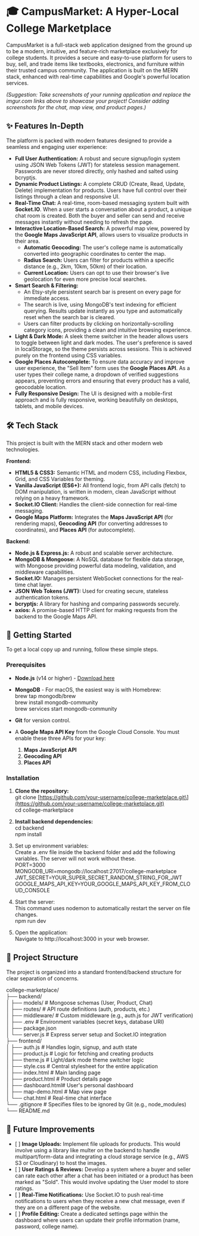 # **🎓 CampusMarket: A Hyper-Local College Marketplace**

CampusMarket is a full-stack web application designed from the ground up to be a modern, intuitive, and feature-rich marketplace exclusively for college students. It provides a secure and easy-to-use platform for users to buy, sell, and trade items like textbooks, electronics, and furniture within their trusted campus community. The application is built on the MERN stack, enhanced with real-time capabilities and Google's powerful location services.

*(Suggestion: Take screenshots of your running application and replace the imgur.com links above to showcase your project\! Consider adding screenshots for the chat, map view, and product pages.)*

## **✨ Features In-Depth**

The platform is packed with modern features designed to provide a seamless and engaging user experience:

* **Full User Authentication:** A robust and secure signup/login system using JSON Web Tokens (JWT) for stateless session management. Passwords are never stored directly, only hashed and salted using bcryptjs.  
* **Dynamic Product Listings:** A complete CRUD (Create, Read, Update, Delete) implementation for products. Users have full control over their listings through a clean and responsive UI.  
* **Real-Time Chat:** A real-time, room-based messaging system built with **Socket.IO**. When a user starts a conversation about a product, a unique chat room is created. Both the buyer and seller can send and receive messages instantly without needing to refresh the page.  
* **Interactive Location-Based Search:** A powerful map view, powered by the **Google Maps JavaScript API**, allows users to visualize products in their area.  
  * **Automatic Geocoding:** The user's college name is automatically converted into geographic coordinates to center the map.  
  * **Radius Search:** Users can filter for products within a specific distance (e.g., 2km, 10km, 50km) of their location.  
  * **Current Location:** Users can opt to use their browser's live geolocation for even more precise local searches.  
* **Smart Search & Filtering:**  
  * An Etsy-style persistent search bar is present on every page for immediate access.  
  * The search is live, using MongoDB's text indexing for efficient querying. Results update instantly as you type and automatically reset when the search bar is cleared.  
  * Users can filter products by clicking on horizontally-scrolling category icons, providing a clean and intuitive browsing experience.  
* **Light & Dark Mode:** A sleek theme switcher in the header allows users to toggle between light and dark modes. The user's preference is saved in localStorage, so the theme persists across sessions. This is achieved purely on the frontend using CSS variables.  
* **Google Places Autocomplete:** To ensure data accuracy and improve user experience, the "Sell Item" form uses the **Google Places API**. As a user types their college name, a dropdown of verified suggestions appears, preventing errors and ensuring that every product has a valid, geocodable location.  
* **Fully Responsive Design:** The UI is designed with a mobile-first approach and is fully responsive, working beautifully on desktops, tablets, and mobile devices.

## **🛠️ Tech Stack**

This project is built with the MERN stack and other modern web technologies.

**Frontend:**

* **HTML5 & CSS3:** Semantic HTML and modern CSS, including Flexbox, Grid, and CSS Variables for theming.  
* **Vanilla JavaScript (ES6+):** All frontend logic, from API calls (fetch) to DOM manipulation, is written in modern, clean JavaScript without relying on a heavy framework.  
* **Socket.IO Client:** Handles the client-side connection for real-time messaging.  
* **Google Maps Platform:** Integrates the **Maps JavaScript API** (for rendering maps), **Geocoding API** (for converting addresses to coordinates), and **Places API** (for autocomplete).

**Backend:**

* **Node.js & Express.js:** A robust and scalable server architecture.  
* **MongoDB & Mongoose:** A NoSQL database for flexible data storage, with Mongoose providing powerful data modeling, validation, and middleware capabilities.  
* **Socket.IO:** Manages persistent WebSocket connections for the real-time chat layer.  
* **JSON Web Tokens (JWT):** Used for creating secure, stateless authentication tokens.  
* **bcryptjs:** A library for hashing and comparing passwords securely.  
* **axios:** A promise-based HTTP client for making requests from the backend to the Google Maps API.

## **🚀 Getting Started**

To get a local copy up and running, follow these simple steps.

### **Prerequisites**

* **Node.js** (v14 or higher) \- [Download here](https://nodejs.org/)  
* **MongoDB** \- For macOS, the easiest way is with Homebrew:  
  brew tap mongodb/brew  
  brew install mongodb-community  
  brew services start mongodb-community

* **Git** for version control.  
* A **Google Maps API Key** from the Google Cloud Console. You must enable these three APIs for your key:  
  1. **Maps JavaScript API**  
  2. **Geocoding API**  
  3. **Places API**

### **Installation**

1. **Clone the repository:**  
   git clone \[https://github.com/your-username/college-marketplace.git\](https://github.com/your-username/college-marketplace.git)  
   cd college-marketplace

2. **Install backend dependencies:**  
   cd backend  
   npm install

3. Set up environment variables:  
   Create a .env file inside the backend folder and add the following variables. The server will not work without these.  
   PORT=3000  
   MONGODB\_URI=mongodb://localhost:27017/college-marketplace  
   JWT\_SECRET=YOUR\_SUPER\_SECRET\_RANDOM\_STRING\_FOR\_JWT  
   GOOGLE\_MAPS\_API\_KEY=YOUR\_GOOGLE\_MAPS\_API\_KEY\_FROM\_CLOUD\_CONSOLE

4. Start the server:  
   This command uses nodemon to automatically restart the server on file changes.  
   npm run dev

5. Open the application:  
   Navigate to http://localhost:3000 in your web browser.

## **📁 Project Structure**

The project is organized into a standard frontend/backend structure for clear separation of concerns.

college-marketplace/  
├── backend/  
│   ├── models/       \# Mongoose schemas (User, Product, Chat)  
│   ├── routes/       \# API route definitions (auth, products, etc.)  
│   ├── middleware/   \# Custom middleware (e.g., auth.js for JWT verification)  
│   ├── .env          \# Environment variables (secret keys, database URI)  
│   ├── package.json  
│   └── server.js     \# Express server setup and Socket.IO integration  
├── frontend/  
│   ├── auth.js       \# Handles login, signup, and auth state  
│   ├── product.js    \# Logic for fetching and creating products  
│   ├── theme.js      \# Light/dark mode theme switcher logic  
│   ├── style.css     \# Central stylesheet for the entire application  
│   ├── index.html    \# Main landing page  
│   ├── product.html  \# Product details page  
│   ├── dashboard.html\# User's personal dashboard  
│   ├── map-demo.html \# Map view page  
│   └── chat.html     \# Real-time chat interface  
└── .gitignore        \# Specifies files to be ignored by Git (e.g., node\_modules)  
└── README.md

## **📝 Future Improvements**

* \[ \] **Image Uploads:** Implement file uploads for products. This would involve using a library like multer on the backend to handle multipart/form-data and integrating a cloud storage service (e.g., AWS S3 or Cloudinary) to host the images.  
* \[ \] **User Ratings & Reviews:** Develop a system where a buyer and seller can rate each other after a chat has been initiated or a product has been marked as "Sold". This would involve updating the User model to store ratings.  
* \[ \] **Real-Time Notifications:** Use Socket.IO to push real-time notifications to users when they receive a new chat message, even if they are on a different page of the website.  
* \[ \] **Profile Editing:** Create a dedicated settings page within the dashboard where users can update their profile information (name, password, college name).
